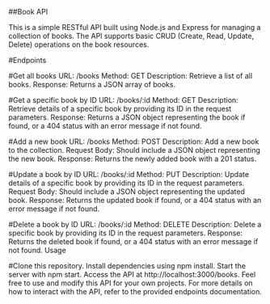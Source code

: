 ##Book API

This is a simple RESTful API built using Node.js and Express for managing a collection of books. The API supports basic CRUD (Create, Read, Update, Delete) operations on the book resources.

#Endpoints

#Get all books
URL: /books
Method: GET
Description: Retrieve a list of all books.
Response: Returns a JSON array of books.

#Get a specific book by ID
URL: /books/:id
Method: GET
Description: Retrieve details of a specific book by providing its ID in the request parameters.
Response: Returns a JSON object representing the book if found, or a 404 status with an error message if not found.

#Add a new book
URL: /books
Method: POST
Description: Add a new book to the collection.
Request Body: Should include a JSON object representing the new book.
Response: Returns the newly added book with a 201 status.

#Update a book by ID
URL: /books/:id
Method: PUT
Description: Update details of a specific book by providing its ID in the request parameters.
Request Body: Should include a JSON object representing the updated book.
Response: Returns the updated book if found, or a 404 status with an error message if not found.

#Delete a book by ID
URL: /books/:id
Method: DELETE
Description: Delete a specific book by providing its ID in the request parameters.
Response: Returns the deleted book if found, or a 404 status with an error message if not found.
Usage

#Clone this repository.
Install dependencies using npm install.
Start the server with npm start.
Access the API at http://localhost:3000/books.
Feel free to use and modify this API for your own projects. For more details on how to interact with the API, refer to the provided endpoints documentation.
